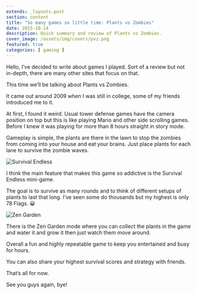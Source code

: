 ```yaml
---
extends: _layouts.post
section: content
title: "So many games so little time: Plants vs Zombies"
date: 2015-10-14
description: Quick summary and review of Plants vs Zombies.
cover_image: /assets/img/covers/pvz.png
featured: true
categories: [ gaming ]
---
```


Hello, I’ve decided to write about games I played. Sort of a review but not in-depth, there are many other sites that focus on that.

This time we’ll be talking about Plants vs Zombies.

It came out around 2009 when I was still in college, some of my friends introduced me to it.

At first, I found it weird. Usual tower defense games have the camera position on top but this is like playing Mario and other side scrolling games. Before I knew it was playing for more than 8 hours straight in story mode.

Gameplay is simple, the plants are there in the lawn to stop the zombies from coming into your house and eat your brains. Just place plants for each lane to survive the zombie waves.

![Survival Endless](https://res.cloudinary.com/langitlupakintoncloud/image/upload/w_500/hugo/jcos.io/survival-endless-e1472618660843_ld5udl.png)

I think the main feature that makes this game so addictive is the Survival Endless mini-game.

The goal is to survive as many rounds and to think of different setups of plants to last that long. I’ve seen some do thousands but my highest is only 78 Flags. 😀

![Zen Garden](https://res.cloudinary.com/langitlupakintoncloud/image/upload/w_500/hugo/jcos.io/zen-garden-e1472618492223_eprrop.png)

There is the Zen Garden mode where you can collect the plants in the game and water it and grow it then just watch them move around.

Overall a fun and highly repeatable game to keep you entertained and busy for hours.

You can also share your highest survival scores and strategy with friends.

That’s all for now.

See you guys again, bye!
